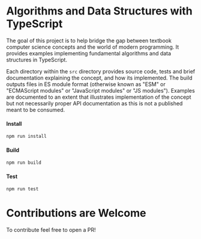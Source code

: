 # Algorithms and Data Structures with TypeScript

The goal of this project is to help bridge the gap between textbook computer science concepts and the world of modern programming. It provides examples implementing fundamental algorithms and data structures in TypeScript.

Each directory within the `src` directory provides source code, tests and brief documentation explaining the concept, and how its implemented. The build outputs files in ES module format (otherwise known as "ESM" or "ECMAScript modules" or "JavaScript modules" or "JS modules"). Examples are documented to an extent that illustrates implementation of the concept but not necessarily proper API documentation as this is not a published meant to be consumed.

#### Install

```bash
npm run install
```

#### Build

```bash
npm run build
```

#### Test

```bash
npm run test
```

# Contributions are Welcome

To contribute feel free to open a PR!
